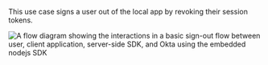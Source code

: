 This use case signs a user out of the local app by revoking their session tokens.

<div class="three-quarter">

![A flow diagram showing the interactions in a basic sign-out flow between user, client application, server-side SDK, and Okta using the embedded nodejs SDK](/img/oie-embedded-sdk/oie-embedded-nodejs-sign-out-flow-diagram.png)

<!--
   Source image: https://www.figma.com/file/YH5Zhzp66kGCglrXQUag2E/%F0%9F%93%8A-Updated-Diagrams-for-Dev-Docs?type=design&node-id=4343%3A25447&mode=design&t=Zl0pQHW1kqZli8ZO-1  oie-embedded-sdk/oie-embedded-nodejs-sign-out-flow-diagram
-->

</div>
